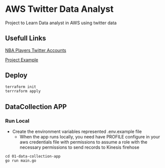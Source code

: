 # AWS Twitter Data Analyst
Project to Learn Data analyst in AWS using twitter data

## Usefull Links

[NBA Players Twitter Accounts](https://www.basketball-reference.com/friv/twitter.html)

[Project Example](https://medium.com/fernando-pereiro/analyzing-twitter-on-real-time-with-aws-big-data-and-machine-learning-services-1fa888f962cf)


## Deploy

```bash
terraform init
terrraform apply
```

## DataCollection APP

### Run Local

* Create the environment variables represented .env.example file
  * When the app runs locally, you need have PROFILE configure in your aws credentials file with permissions to assume a role with the necessary permissions to send records to Kinesis firehose

```shell
cd 01-data-collection-app
go run main.go
```